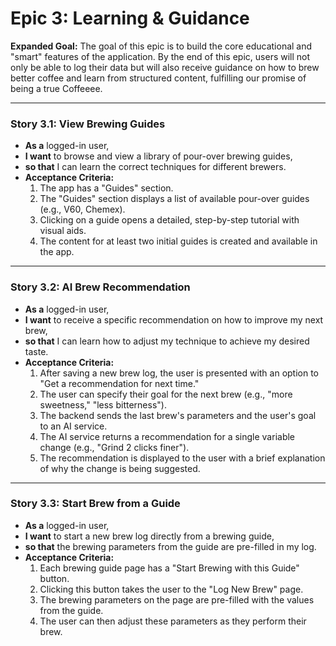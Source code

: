 # Epic 3: Learning & Guidance

**Expanded Goal:** The goal of this epic is to build the core educational and "smart" features of the application. By the end of this epic, users will not only be able to log their data but will also receive guidance on how to brew better coffee and learn from structured content, fulfilling our promise of being a true Coffeeee.

---

### Story 3.1: View Brewing Guides
*   **As a** logged-in user,
*   **I want** to browse and view a library of pour-over brewing guides,
*   **so that** I can learn the correct techniques for different brewers.
*   **Acceptance Criteria:**
    1.  The app has a "Guides" section.
    2.  The "Guides" section displays a list of available pour-over guides (e.g., V60, Chemex).
    3.  Clicking on a guide opens a detailed, step-by-step tutorial with visual aids.
    4.  The content for at least two initial guides is created and available in the app.

---

### Story 3.2: AI Brew Recommendation
*   **As a** logged-in user,
*   **I want** to receive a specific recommendation on how to improve my next brew,
*   **so that** I can learn how to adjust my technique to achieve my desired taste.
*   **Acceptance Criteria:**
    1.  After saving a new brew log, the user is presented with an option to "Get a recommendation for next time."
    2.  The user can specify their goal for the next brew (e.g., "more sweetness," "less bitterness").
    3.  The backend sends the last brew's parameters and the user's goal to an AI service.
    4.  The AI service returns a recommendation for a single variable change (e.g., "Grind 2 clicks finer").
    5.  The recommendation is displayed to the user with a brief explanation of why the change is being suggested.

---

### Story 3.3: Start Brew from a Guide
*   **As a** logged-in user,
*   **I want** to start a new brew log directly from a brewing guide,
*   **so that** the brewing parameters from the guide are pre-filled in my log.
*   **Acceptance Criteria:**
    1.  Each brewing guide page has a "Start Brewing with this Guide" button.
    2.  Clicking this button takes the user to the "Log New Brew" page.
    3.  The brewing parameters on the page are pre-filled with the values from the guide.
    4.  The user can then adjust these parameters as they perform their brew.
